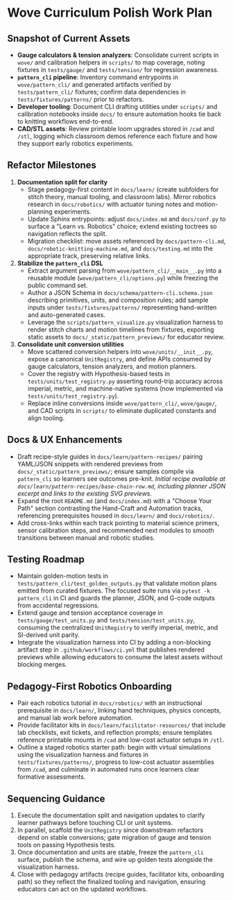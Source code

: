 # Wove Curriculum Polish Work Plan

## Snapshot of Current Assets
- **Gauge calculators & tension analyzers**: Consolidate current scripts in `wove/` and
  calibration helpers in `scripts/` to map coverage, noting fixtures in `tests/gauge/` and
  `tests/tension/` for regression awareness.
- **`pattern_cli` pipeline**: Inventory command entrypoints in `wove/pattern_cli/` and generated
  artifacts verified by `tests/pattern_cli/` fixtures; confirm data dependencies in
  `tests/fixtures/patterns/` prior to refactors.
- **Developer tooling**: Document CLI drafting utilities under `scripts/` and calibration notebooks
  inside `docs/` to ensure automation hooks tie back to knitting workflows end-to-end.
- **CAD/STL assets**: Review printable loom upgrades stored in `/cad` and `/stl`, logging which
  classroom demos reference each fixture and how they support early robotics experiments.

## Refactor Milestones
1. **Documentation split for clarity**
   - Stage pedagogy-first content in `docs/learn/` (create subfolders for stitch theory, manual
     tooling, and classroom labs). Mirror robotics research in `docs/robotics/` with actuator tuning
     notes and motion-planning experiments.
   - Update Sphinx entrypoints: adjust `docs/index.md` and `docs/conf.py` to surface a "Learn vs.
     Robotics" choice; extend existing toctrees so navigation reflects the split.
   - Migration checklist: move assets referenced by `docs/pattern-cli.md`, `docs/robotic-knitting-machine.md`,
     and `docs/testing.md` into the appropriate track, preserving relative links.
2. **Stabilize the `pattern_cli` DSL**
   - Extract argument parsing from `wove/pattern_cli/__main__.py` into a reusable module
     (`wove/pattern_cli/options.py`) while freezing the public command set.
   - Author a JSON Schema in `docs/schema/pattern-cli.schema.json` describing primitives, units, and
     composition rules; add sample inputs under `tests/fixtures/patterns/` representing hand-written
     and auto-generated cases.
   - Leverage the `scripts/pattern_visualize.py` visualization harness to render stitch charts and
     motion timelines from fixtures, exporting static assets to `docs/_static/pattern_previews/` for
     educator review.
3. **Consolidate unit conversion utilities**
   - Move scattered conversion helpers into `wove/units/__init__.py`, expose a canonical
     `UnitRegistry`, and define APIs consumed by gauge calculators, tension analyzers, and motion
     planners.
   - Cover the registry with Hypothesis-based tests in `tests/units/test_registry.py` asserting
     round-trip accuracy across imperial, metric, and machine-native systems (now implemented via
     `tests/units/test_registry.py`).
   - Replace inline conversions inside `wove/pattern_cli/`, `wove/gauge/`, and CAD scripts in
     `scripts/` to eliminate duplicated constants and align tooling.

## Docs & UX Enhancements
- Draft recipe-style guides in `docs/learn/pattern-recipes/` pairing YAML/JSON snippets with rendered
  previews from `docs/_static/pattern_previews/`; ensure samples compile via `pattern_cli` so learners
  see outcomes pre-knit. _Initial recipe available at
  `docs/learn/pattern-recipes/base-chain-row.md`, including planner JSON excerpt and links to the
  existing SVG previews._
- Expand the root `README.md` (and `docs/index.md`) with a "Choose Your Path" section contrasting the
  Hand-Craft and Automation tracks, referencing prerequisites housed in `docs/learn/` and
  `docs/robotics/`.
- Add cross-links within each track pointing to material science primers, sensor calibration steps,
  and recommended next modules to smooth transitions between manual and robotic studies.

## Testing Roadmap
- Maintain golden-motion tests in `tests/pattern_cli/test_golden_outputs.py`
  that validate motion plans emitted from curated fixtures. The focused suite
  runs via `pytest -k pattern_cli` in CI and guards the planner, JSON, and
  G-code outputs from accidental regressions.
- Extend gauge and tension acceptance coverage in `tests/gauge/test_units.py` and
  `tests/tension/test_units.py`, consuming the centralized `UnitRegistry` to verify imperial, metric,
  and SI-derived unit parity.
- Integrate the visualization harness into CI by adding a non-blocking artifact step in
  `.github/workflows/ci.yml` that publishes rendered previews while allowing educators to consume the
  latest assets without blocking merges.

## Pedagogy-First Robotics Onboarding
- Pair each robotics tutorial in `docs/robotics/` with an instructional prerequisite in
  `docs/learn/`, linking hand techniques, physics concepts, and manual lab work before automation.
- Provide facilitator kits in `docs/learn/facilitator-resources/` that include lab checklists, exit
  tickets, and reflection prompts; ensure templates reference printable mounts in `/cad` and low-cost
  actuator setups in `/stl`.
- Outline a staged robotics starter path: begin with virtual simulations using the visualization
  harness and fixtures in `tests/fixtures/patterns/`, progress to low-cost actuator assemblies from
  `/cad`, and culminate in automated runs once learners clear formative assessments.

## Sequencing Guidance
1. Execute the documentation split and navigation updates to clarify learner pathways before touching
   CLI or unit systems.
2. In parallel, scaffold the `UnitRegistry` since downstream refactors depend on stable conversions;
   gate migration of gauge and tension tools on passing Hypothesis tests.
3. Once documentation and units are stable, freeze the `pattern_cli` surface, publish the schema, and
   wire up golden tests alongside the visualization harness.
4. Close with pedagogy artifacts (recipe guides, facilitator kits, onboarding path) so they reflect
   the finalized tooling and navigation, ensuring educators can act on the updated workflows.
